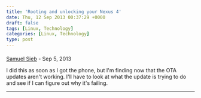 ```yaml
---
title: 'Rooting and unlocking your Nexus 4'
date: Thu, 12 Sep 2013 00:37:29 +0000
draft: false
tags: [Linux, Technology]
categories: [Linux, Technology]
type: post
---
```



#### 
[Samuel Sieb]( "samuel@sieb.net") - <time datetime="2013-09-13 21:29:14">Sep 5, 2013</time>

I did this as soon as I got the phone, but I'm finding now that the OTA updates aren't working. I'll have to look at what the update is trying to do and see if I can figure out why it's failing.
<hr />
